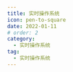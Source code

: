 ```yaml
---
title: 实时操作系统
icon: pen-to-square
date: 2022-01-11
# order: 2
category:
  - 实时操作系统
tag:
  - 实时操作系统
---
```


<AutoCatalog />
